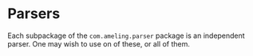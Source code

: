 Parsers
=======

Each subpackage of the `com.ameling.parser` package is an independent parser. One may wish to use on of these, or all of them.
